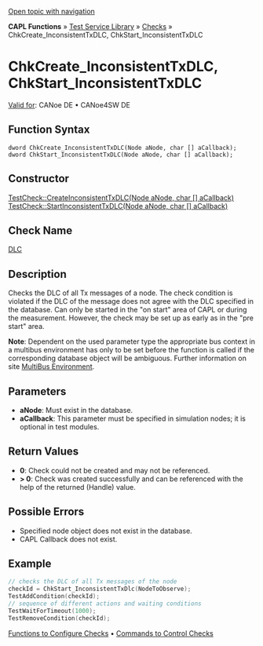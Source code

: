 [Open topic with navigation](../../../../../CANoeDEFamily.htm#Topics/CAPLFunctions/Test/Functions/CAPLfunctionChkCreateInconsistentTxDLC.md)

**CAPL Functions** » [Test Service Library](../CAPLfunctionsTSLOverview.md) » [Checks](../CAPLfunctionsTSLCheckOverview.md) » ChkCreate_InconsistentTxDLC, ChkStart_InconsistentTxDLC

# ChkCreate_InconsistentTxDLC, ChkStart_InconsistentTxDLC

[Valid for](../../../Shared/FeatureAvailability.md): CANoe DE • CANoe4SW DE

## Function Syntax

```
dword ChkCreate_InconsistentTxDLC(Node aNode, char [] aCallback);
dword ChkStart_InconsistentTxDLC(Node aNode, char [] aCallback);
```

## Constructor

[TestCheck::CreateInconsistentTxDLC(Node aNode, char [] aCallback)](../../../Shared/CAPL/General/ClassesAndObjects.htm)
[TestCheck::StartInconsistentTxDLC(Node aNode, char [] aCallback)](../../../Shared/CAPL/General/ClassesAndObjects.htm)

## Check Name

[DLC](../../../TestCommands/CheckDescriptions/CDDLC.md)

## Description

Checks the DLC of all Tx messages of a node. The check condition is violated if the DLC of the message does not agree with the DLC specified in the database. Can only be started in the "on start" area of CAPL or during the measurement. However, the check may be set up as early as in the "pre start" area.

**Note**: Dependent on the used parameter type the appropriate bus context in a multibus environment has only to be set before the function is called if the corresponding database object will be ambiguous. Further information on site [MultiBus Environment](../../../Shared/CAPL/General/TestMultiBusEnvironment.md).

## Parameters

- **aNode**: Must exist in the database.
- **aCallback**: This parameter must be specified in simulation nodes; it is optional in test modules.

## Return Values

- **0**: Check could not be created and may not be referenced.
- **> 0**: Check was created successfully and can be referenced with the help of the returned (Handle) value.

## Possible Errors

- Specified node object does not exist in the database.
- CAPL Callback does not exist.

## Example

```cpp
// checks the DLC of all Tx messages of the node
checkId = ChkStart_InconsistentTxDlc(NodeToObserve);
TestAddCondition(checkId);
// sequence of different actions and waiting conditions
TestWaitForTimeout(1000);
TestRemoveCondition(checkId);
```

[Functions to Configure Checks](../CAPLfunctionsTSLConfigurationFunctions.md) • [Commands to Control Checks](../CAPLfunctionsTSLCheckControlCommands.md)
